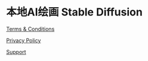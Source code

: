 # 本地AI绘画 Stable Diffusion

[Terms & Conditions](terms-and-conditions.html)

[Privacy Policy](privacy-policy.html)

[Support](support.html)
